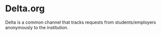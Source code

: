 # Delta.org
Delta is a common channel that tracks requests from students/employers anonymously to the institution.
